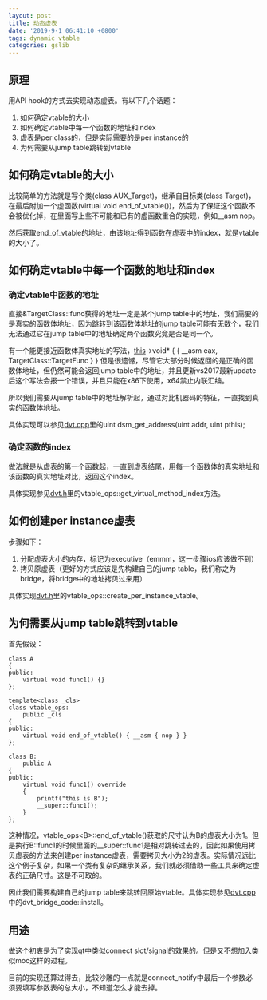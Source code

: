 ```yaml
---
layout: post
title: 动态虚表
date: '2019-9-1 06:41:10 +0800'
tags: dynamic vtable
categories: gslib
---
```

## 原理
用API hook的方式去实现动态虚表。有以下几个话题：

1. 如何确定vtable的大小
2. 如何确定vtable中每一个函数的地址和index
3. 虚表是per class的，但是实际需要的是per instance的
4. 为何需要从jump table跳转到vtable

## 如何确定vtable的大小

比较简单的方法就是写个类(class AUX_Target)，继承自目标类(class Target)，在最后附加一个虚函数(virtual void end_of_vtable())，然后为了保证这个函数不会被优化掉，在里面写上些不可能和已有的虚函数重合的实现，例如__asm nop。

然后获取end_of_vtable的地址，由该地址得到函数在虚表中的index，就是vtable的大小了。

## 如何确定vtable中每一个函数的地址和index

### 确定vtable中函数的地址

直接&TargetClass::func获得的地址一定是某个jump table中的地址，我们需要的是真实的函数体地址，因为跳转到该函数体地址的jump table可能有无数个，我们无法通过它在jump table中的地址确定两个函数究竟是否是同一个。

有一个能更接近函数体真实地址的写法，[this]()->void* { { __asm eax, TargetClass::TargetFunc } } 但是很遗憾，尽管它大部分时候返回的是正确的函数体地址，但仍然可能会返回jump table中的地址，并且更新vs2017最新update后这个写法会报一个错误，并且只能在x86下使用，x64禁止内联汇编。

所以我们需要从jump table中的地址解析起，通过对比机器码的特征，一直找到真实的函数体地址。

具体实现可以参见[dvt.cpp](https://github.com/lymastee/gslib/blob/master/src/gslib/dvt.cpp)里的uint dsm_get_address(uint addr, uint pthis);

### 确定函数的index

做法就是从虚表的第一个函数起，一直到虚表结尾，用每一个函数体的真实地址和该函数的真实地址对比，返回这个index。

具体实现参见[dvt.h](https://github.com/lymastee/gslib/blob/master/include/gslib/dvt.h)里的vtable_ops::get_virtual_method_index方法。

## 如何创建per instance虚表

步骤如下：

1. 分配虚表大小的内存，标记为executive（emmm，这一步骤ios应该做不到）
2. 拷贝原虚表（更好的方式应该是先构建自己的jump table，我们称之为bridge，将bridge中的地址拷贝过来用）

具体实现[dvt.h](https://github.com/lymastee/gslib/blob/master/include/gslib/dvt.h)里的vtable_ops::create_per_instance_vtable。

## 为何需要从jump table跳转到vtable

首先假设：

    class A
    {
    public:
        virtual void func1() {}
    };
    
    template<class _cls>
    class vtable_ops:
        public _cls
    {
    public:
        virtual void end_of_vtable() { __asm { nop } }
    };
    
    class B:
        public A
    {
    public:
        virtual void func1() override
        {
            printf("this is B");
            __super::func1();
        }
    };
    
这种情况，vtable_ops&lt;B&gt;::end_of_vtable()获取的尺寸认为B的虚表大小为1。但是执行B::func1的时候里面的__super::func1是相对跳转过去的，因此如果使用拷贝虚表的方法来创建per instance虚表，需要拷贝大小为2的虚表。实际情况远比这个例子复杂，如果一个类有复杂的继承关系，我们就必须借助一些工具来确定虚表的正确尺寸。这是不可取的。

因此我们需要构建自己的jump table来跳转回原始vtable。具体实现参见[dvt.cpp](https://github.com/lymastee/gslib/blob/master/src/gslib/dvt.cpp)中的dvt_bridge_code::install。

## 用途

做这个初衷是为了实现qt中类似connect slot/signal的效果的。但是又不想加入类似moc这样的过程。

目前的实现还算过得去，比较沙雕的一点就是connect_notify中最后一个参数必须要填写参数表的总大小，不知道怎么才能去掉。
